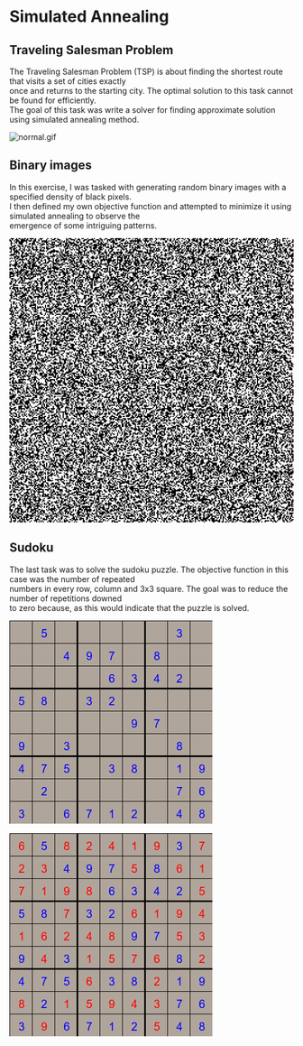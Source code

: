 # Simulated Annealing

## Traveling Salesman Problem

The Traveling Salesman Problem (TSP) is about finding the shortest route that visits a set of cities exactly \
once and returns to the starting city. The optimal solution to this task cannot be found for efficiently.\
The goal of this task was write a solver for finding approximate solution using simulated annealing method.

![normal.gif](annealing_gifs%2Fnormal.gif)

## Binary images

In this exercise, I was tasked with generating random binary images with a specified density of black pixels. \
I then defined my own objective function and attempted to minimize it using simulated annealing to observe the \
emergence of some intriguing patterns.

![binary1.gif](annealing_gifs%2Fbinary1.gif)

## Sudoku

The last task was to solve the sudoku puzzle. The objective function in this case was the number of repeated \
numbers in every row, column and 3x3 square. The goal was to reduce the number of repetitions downed \
to zero because, as this would indicate that the puzzle is solved.

![unsolved_easy.png](solved_sudoku_boards%2Funsolved_easy.png)

![solved_easy.png](solved_sudoku_boards%2Fsolved_easy.png)